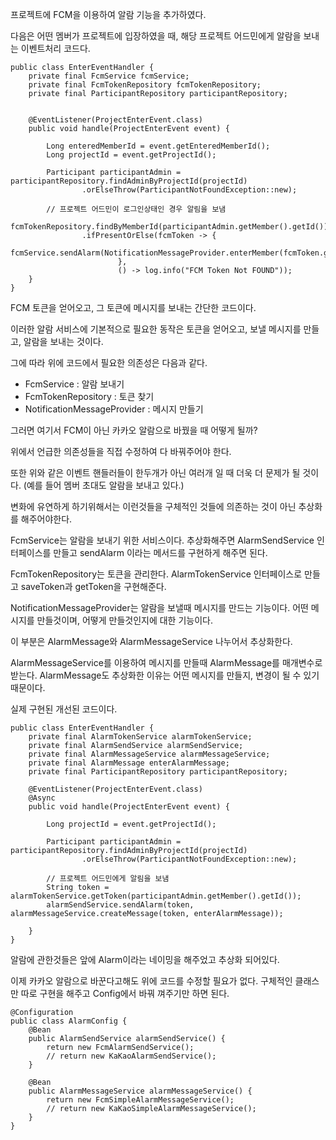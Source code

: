 프로젝트에 FCM을 이용하여 알람 기능을 추가하였다.

다음은 어떤 멤버가 프로젝트에 입장하였을 때, 해당 프로젝트 어드민에게 알람을 보내는 이벤트처리 코드다.

    public class EnterEventHandler {
        private final FcmService fcmService;
        private final FcmTokenRepository fcmTokenRepository;
        private final ParticipantRepository participantRepository;


        @EventListener(ProjectEnterEvent.class)
        public void handle(ProjectEnterEvent event) {

            Long enteredMemberId = event.getEnteredMemberId();
            Long projectId = event.getProjectId();

            Participant participantAdmin = participantRepository.findAdminByProjectId(projectId)
                    .orElseThrow(ParticipantNotFoundException::new);

            // 프로젝트 어드민이 로그인상태인 경우 알림을 보냄
            fcmTokenRepository.findByMemberId(participantAdmin.getMember().getId())
                    .ifPresentOrElse(fcmToken -> {
                                fcmService.sendAlarm(NotificationMessageProvider.enterMember(fcmToken.getToken()));
                            },
                            () -> log.info("FCM Token Not FOUND"));
        }
    }

FCM 토큰을 얻어오고, 그 토큰에 메시지를 보내는 간단한 코드이다.

이러한 알람 서비스에 기본적으로 필요한 동작은 토큰을 얻어오고, 보낼 메시지를 만들고, 알람을 보내는 것이다.

그에 따라 위에 코드에서 필요한 의존성은 다음과 같다.

* FcmService : 알람 보내기
* FcmTokenRepository : 토큰 찾기
* NotificationMessageProvider : 메시지 만들기

그러면 여기서 FCM이 아닌 카카오 알람으로 바꿨을 때 어떻게 될까?

위에서 언급한 의존성들을 직접 수정하여 다 바꿔주어야 한다.

또한 위와 같은 이벤트 핸들러들이 한두개가 아닌 여러개 일 때 더욱 더 문제가 될 것이다. (예를 들어 멤버 초대도 알람을 보내고 있다.)

변화에 유연하게 하기위해서는 이런것들을 구체적인 것들에 의존하는 것이 아닌 추상화를 해주어야한다.

FcmService는 알람을 보내기 위한 서비스이다. 추상화해주면 AlarmSendService 인터페이스를 만들고 sendAlarm 이라는 메서드를 구현하게 해주면 된다.

FcmTokenRepository는 토큰을 관리한다. AlarmTokenService 인터페이스로 만들고 saveToken과 getToken을 구현해준다.

NotificationMessageProvider는 알람을 보낼때 메시지를 만드는 기능이다. 어떤 메시지를 만들것이며, 어떻게 만들것인지에 대한 기능이다.

이 부분은 AlarmMessage와 AlarmMessageService 나누어서 추상화한다.

AlarmMessageService를 이용하여 메시지를 만들때 AlarmMessage를 매개변수로 받는다. AlarmMessage도 추상화한 이유는 어떤 메시지를 만들지, 변경이 될 수 있기때문이다.

실제 구현된 개선된 코드이다.
```
public class EnterEventHandler {
    private final AlarmTokenService alarmTokenService;
    private final AlarmSendService alarmSendService;
    private final AlarmMessageService alarmMessageService;
    private final AlarmMessage enterAlarmMessage;
    private final ParticipantRepository participantRepository;

    @EventListener(ProjectEnterEvent.class)
    @Async
    public void handle(ProjectEnterEvent event) {

        Long projectId = event.getProjectId();

        Participant participantAdmin = participantRepository.findAdminByProjectId(projectId)
                .orElseThrow(ParticipantNotFoundException::new);

        // 프로젝트 어드민에게 알림을 보냄
        String token = alarmTokenService.getToken(participantAdmin.getMember().getId());
        alarmSendService.sendAlarm(token, alarmMessageService.createMessage(token, enterAlarmMessage));

    }
}
```

알람에 관한것들은 앞에 Alarm이라는 네이밍을 해주었고 추상화 되어있다.


이제 카카오 알람으로 바꾼다고해도 위에 코드를 수정할 필요가 없다. 구체적인 클래스만 따로 구현을 해주고 Config에서 바꿔 껴주기만 하면 된다.

```
@Configuration
public class AlarmConfig {
    @Bean
    public AlarmSendService alarmSendService() {
        return new FcmAlarmSendService();
        // return new KaKaoAlarmSendService();
    }

    @Bean
    public AlarmMessageService alarmMessageService() {
        return new FcmSimpleAlarmMessageService();
        // return new KaKaoSimpleAlarmMessageService();
    }
}
```

